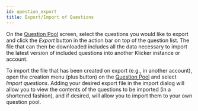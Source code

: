 ```yaml
---
id: question_export
title: Export/Import of Questions
---
```


On the [Question Pool](basics/question_pool.md) screen, select the questions you would like to export and click the _Export_ button in the action bar on top of the question list. The file that can then be downloaded includes all the data necessary to import the latest version of included questions into another Klicker instance or account.

To import the file that has been created on export (e.g., in another account), open the creation menu (plus button) on the [Question Pool](basics/question_pool.md) and select _Import questions_. Adding your desired export file in the import dialog will allow you to view the contents of the questions to be imported (in a shortened fashion), and if desired, will allow you to import them to your own question pool.
